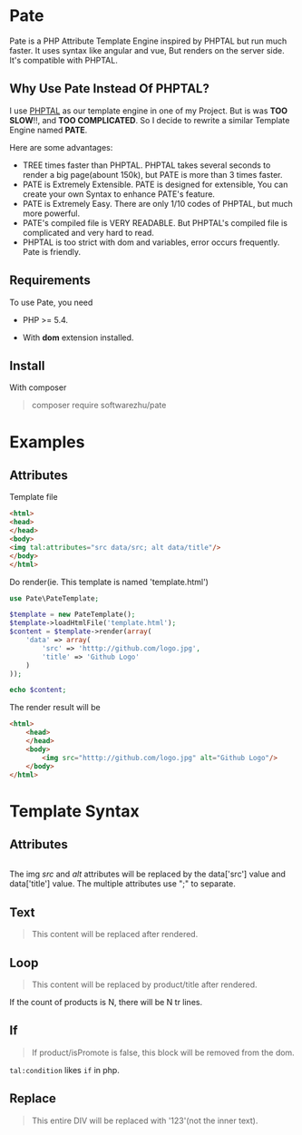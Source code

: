 # Pate
Pate is a PHP Attribute Template Engine inspired by PHPTAL but run much faster. It uses syntax like angular and vue, But renders on the server side. It's compatible with PHPTAL. 


## Why Use Pate Instead Of PHPTAL?
I use [PHPTAL](https://github.com/phptal/PHPTAL) as our template engine in one of my Project. But is was **TOO SLOW**!!, and **TOO COMPLICATED**. So I decide to rewrite a similar Template Engine named **PATE**.

Here are some advantages:
* TREE times faster than PHPTAL.  PHPTAL takes several seconds to render a big page(abount 150k), but PATE is more than 3 times faster. 
* PATE is Extremely Extensible. PATE is designed for extensible, You can create your own Syntax to enhance PATE's feature.
* PATE is Extremely Easy. There are only 1/10 codes of PHPTAL, but much more powerful.
* PATE's compiled file is VERY READABLE. But PHPTAL's compiled file is complicated and very hard to read.
* PHPTAL is too strict with dom and variables, error occurs frequently. Pate is friendly.

Requirements
---
To use Pate, you need

* PHP >= 5.4.

* With **dom** extension installed.


## Install

With composer

> composer require softwarezhu/pate


Examples
==============

## Attributes

Template file

```html
<html>
<head>
</head>
<body>
<img tal:attributes="src data/src; alt data/title"/>
</body>
</html>
```

Do render(ie. This template is named 'template.html')

```php
use Pate\PateTemplate;

$template = new PateTemplate();
$template->loadHtmlFile('template.html');
$content = $template->render(array(
    'data' => array(
        'src' => 'htttp://github.com/logo.jpg',
        'title' => 'Github Logo'
    )
));

echo $content;
```

The render result will be

```html
<html>
    <head>
    </head>
    <body>
        <img src="htttp://github.com/logo.jpg" alt="Github Logo"/>
    </body>
</html>
```


Template Syntax
========
## Attributes
> <img tal:attributes="src data/src; alt data/title"/>

The img *src* and *alt* attributes will be replaced by the data['src'] value and data['title'] value. 
The multiple attributes use ";" to separate.

## Text
> <span tal:content="data/title">This content will be replaced after rendered. </span>

## Loop
> <tr tal:repeat="product products" tal:content="product/title">This content will be replaced by product/title after rendered. </tr>

If the count of products is N, there will be N tr lines. 

## If
> <div tal:condition="product/isPromote" tal:content="product/discount">If product/isPromote is false, this block will be removed from the dom. </div>

`tal:condition` likes `if` in php. 

## Replace
> <div tal:replace="123">This entire DIV will be replaced with '123'(not the inner text). </div>